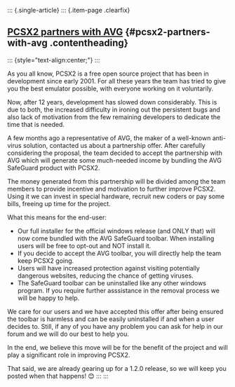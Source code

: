 ::: {.single-article}
::: {.item-page .clearfix}
## [PCSX2 partners with AVG](/252-pcsx2-partners-with-avg.html) {#pcsx2-partners-with-avg .contentheading}

::: {style="text-align:center;"}
:::

As you all know, PCSX2 is a free open source project that has been in
development since early 2001.
For all these years the team has tried to give you the best emulator
possible, with everyone working on it voluntarily.

Now, after 12 years, development has slowed down considerably. This is
due to both, the increased difficulty in ironing out the persistent bugs
and also lack of motivation from the few remaining developers to
dedicate the time that is needed.

A few months ago a representative of AVG, the maker of a well-known
anti-virus solution, contacted us about a partnership offer.
After carefully considering the proposal, the team decided to accept the
partnership with AVG which will generate some much-needed income by
bundling the AVG SafeGuard product with PCSX2.

The money generated from this partnership will be divided among the team
members to provide incentive and motivation to further improve PCSX2.
Using it we can invest in special hardware, recruit new coders or pay
some bills, freeing up time for the project.

What this means for the end-user:
- Our full installer for the official windows release (and ONLY that)
will now come bundled with the AVG SafeGuard toolbar. When installing
users will be free to opt-out and NOT install it.
- If you decide to accept the AVG toolbar, you will directly help the
team keep PCSX2 going.
- Users will have increased protection against visiting potentially
dangerous websites, reducing the chance of getting viruses.
- The SafeGuard toolbar can be uninstalled like any other windows
program. If you require further asssistance in the removal process we
will be happy to help.

We care for our users and we have accepted this offer after being
ensured the toolbar is harmless and can be easily uninstalled if and
when a user decides to.
Still, if any of you have any problem you can ask for help in our forum
and we will do our best to help you.

In the end, we believe this move will be for the benefit of the project
and will play a significant role in improving PCSX2.

That said, we are already gearing up for a 1.2.0 release, so we will
keep you posted when that happens!
😊
:::
:::
